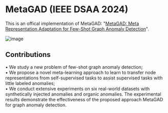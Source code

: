 # MetaGAD (IEEE DSAA 2024)
This is an offical implementation of MetaGAD: "[MetaGAD: Meta Representation Adaptation for Few-Shot Graph Anomaly Detection](https://arxiv.org/abs/2305.10668)".

![image](https://github.com/user-attachments/assets/5c6cc949-b4df-429c-a97c-866c88bf4ec9)

## Contributions
• We study a new problem of few-shot graph anomaly detection; <br />
• We propose a novel meta-learning approach to learn to transfer node representations from self-supervised tasks to assist supervised tasks with little labeled anomalies; <br />
• We conduct extensive experiments on six real-world datasets with synthetically injected anomalies and organic anomalies. The experimental results demonstrate the effectiveness of the proposed approach MetaGAD for graph anomaly detection.

